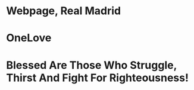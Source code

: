 # Webpage, Real Madrid
# OneLove
# Blessed Are Those Who Struggle, Thirst And Fight For Righteousness!